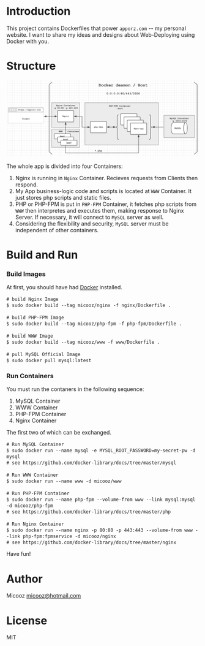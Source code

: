 # Introduction

This project contains Dockerfiles that power `apporz.com` -- my personal website.
I want to share my ideas and designs about Web-Deploying using Docker with you.

# Structure

![structure][1]

The whole app is divided into four Containers:

1. Nginx is running in `Nginx` Container. Recieves requests from Clients then respond.
2. My App business-logic code and scripts is located at `WWW` Container. It just stores php scripts and static files.
3. PHP or PHP-FPM is put in `PHP-FPM` Container, it fetches php scripts from `WWW` then interpretes and executes them, making response to Nginx Server.
If necessary, it will connect to `MySQL` server as well.
4. Considering the flexibility and security, `MySQL` server must be independent of other containers.

# Build and Run

### Build Images

At first, you should have had [Docker](https://docs.docker.com) installed.

    # build Nginx Image
    $ sudo docker build --tag micooz/nginx -f nginx/Dockerfile .
    
    # build PHP-FPM Image
    $ sudo docker build --tag micooz/php-fpm -f php-fpm/Dockerfile .
    
    # build WWW Image
    $ sudo docker build --tag micooz/www -f www/Dockerfile .
    
    # pull MySQL Official Image
    $ sudo docker pull mysql:latest

### Run Containers

You must run the contaners in the following sequence:

1. MySQL Container
2. WWW Container
3. PHP-FPM Container
4. Nginx Container

The first two of which can be exchanged.

    # Run MySQL Container
    $ sudo docker run --name mysql -e MYSQL_ROOT_PASSWORD=my-secret-pw -d mysql
    # see https://github.com/docker-library/docs/tree/master/mysql
    
    # Run WWW Container
    $ sudo docker run --name www -d micooz/www
    
    # Run PHP-FPM Container
    $ sudo docker run --name php-fpm --volume-from www --link mysql:mysql -d micooz/php-fpm
    # see https://github.com/docker-library/docs/tree/master/php
    
    # Run Nginx Container
    $ sudo docker run --name nginx -p 80:80 -p 443:443 --volume-from www --link php-fpm:fpmservice -d micooz/nginx
    # see https://github.com/docker-library/docs/tree/master/nginx
    
Have fun!

# Author

Micooz <micooz@hotmail.com>

# License

MIT

  [1]: structure.png